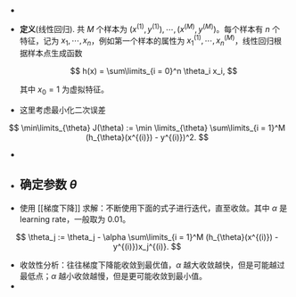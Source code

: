 -
- **定义**(线性回归). 共 $M$ 个样本为 $(x^{(1)}, y^{(1)}),\cdots, (x^{(M)}, y^{(M)})$。每个样本有 $n$ 个特征，记为 $x_1,\cdots, x_n$，例如第一个样本的属性为 $x^{(1)}_1,\cdots,x^{(M)}_n$，线性回归根据样本点生成函数
  
  $$ h(x) = \sum\limits_{i = 0}^n \theta_i x_i, $$
  
  其中 $x_0 = 1$ 为虚拟特征。
- 这里考虑最小化二次误差

$$ \min\limits_{\theta} J(\theta) := \min \limits_{\theta} \sum\limits_{i = 1}^M (h_{\theta}(x^{(i)}) - y^{(i)})^2. $$

-
- ## 确定参数 $\theta$
- 使用 [[梯度下降]] 求解：不断使用下面的式子进行迭代，直至收敛。其中 $\alpha$ 是 learning rate，一般取为 $0.01$。

$$ \theta_j := \theta_j - \alpha \sum\limits_{i = 1}^M (h_{\theta}(x^{(i)}) - y^{(i)})x_j^{(i)}. $$

- 收敛性分析：往往梯度下降能收敛到最优值，$\alpha$ 越大收敛越快，但是可能越过最低点；$\alpha$ 越小收敛越慢，但是更可能收敛到最小值。
-
